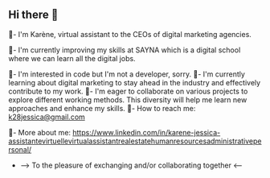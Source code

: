 ## Hi there 👋

🌸- I'm Karène, virtual assistant to the CEOs of digital marketing agencies.

🌸- I'm currently improving my skills at SAYNA which is a digital school where we can learn all the digital jobs.

🌸- I'm interested in code but I'm not a developer, sorry.
🌸- I'm currently learning about digital marketing to stay ahead in the industry and effectively contribute to my work.
🌸- I'm eager to collaborate on various projects to explore different working methods. This diversity will help me learn new approaches and enhance my skills.
🌸- How to reach me: k28jessica@gmail.com

🌸- More about me: https://www.linkedin.com/in/karene-jessica-assistantevirtuellevirtualassistantrealestatehumanresourcesadministrativepersonal/

-   --> To the pleasure of exchanging and/or collaborating together <--
